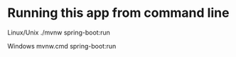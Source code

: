 # Running this app from command line

Linux/Unix
./mvnw spring-boot:run

Windows
mvnw.cmd spring-boot:run